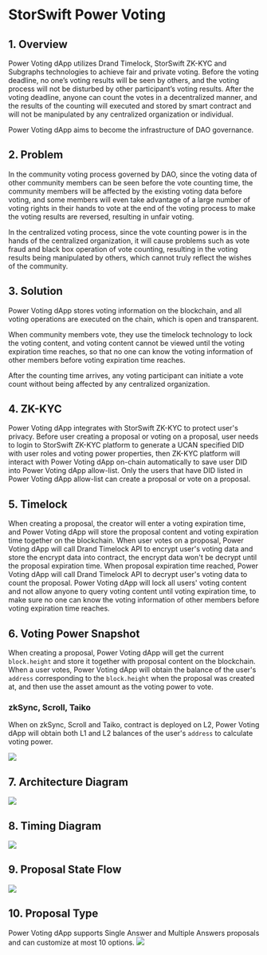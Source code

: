 # StorSwift Power Voting

## 1. Overview

Power Voting dApp utilizes Drand Timelock, StorSwift ZK-KYC and Subgraphs technologies to achieve fair and private voting. Before the voting deadline, no one’s voting results will be seen by others, and the voting process will not be disturbed by other participant’s voting results. After the voting deadline, anyone can count the votes in a decentralized manner, and the results of the counting will executed and stored by smart contract and will not be manipulated by any centralized organization or individual. 

Power Voting dApp aims to become the infrastructure of DAO governance.

## 2. Problem

In the community voting process governed by DAO, since the voting data of other community members can be seen before the vote counting time, the community members will be affected by the existing voting data before voting, and some members will even take advantage of a large number of voting rights in their hands to vote at the end of the voting process to make the voting results are reversed, resulting in unfair voting.

In the centralized voting process, since the vote counting power is in the hands of the centralized organization, it will cause problems such as vote fraud and black box operation of vote counting, resulting in the voting results being manipulated by others, which cannot truly reflect the wishes of the community.

## 3. Solution

Power Voting dApp stores voting information on the blockchain, and all voting operations are executed on the chain, which is open and transparent. 

When community members vote, they use the timelock technology to lock the voting content, and voting content cannot be viewed until the voting expiration time reaches, so that no one can know the voting information of other members before voting expiration time reaches. 

After the counting time arrives, any voting participant can initiate a vote count without being affected by any centralized organization.


## 4. ZK-KYC

Power Voting dApp integrates with StorSwift ZK-KYC to protect user's privacy. Before user creating a proposal or voting on a proposal, user needs to login to StorSwift ZK-KYC platform to generate a UCAN specified DID with user roles and voting power properties, then ZK-KYC platform will interact with Power Voting dApp on-chain automatically to save user DID into Power Voting dApp allow-list. Only the users that have DID listed in Power Voting dApp allow-list can create a proposal or vote on a proposal.

## 5. Timelock

When creating a proposal, the creator will enter a voting expiration time, and Power Voting dApp will store the proposal content and voting expiration time together on the blockchain. When user votes on a proposal, Power Voting dApp will call Drand Timelock API to encrypt user's voting data and store the encrypt data into contract, the encrypt data won't be decrypt until the proposal expiration time. When proposal expiration time reached, Power Voting dApp will call Drand Timelock API to decrypt user's voting data to count the proposal. Power Voting dApp will lock all users' voting content and not allow anyone to query voting content until voting expiration time, to make sure no one can know the voting information of other members before voting expiration time reaches.

## 6. Voting Power Snapshot

When creating a proposal, Power Voting dApp will get the current `block.height` and store it together with proposal content on the blockchain. When a user votes, Power Voting dApp will obtain the balance of the user's `address` corresponding to the `block.height` when the proposal was created at, and then use the asset amount as the voting power to vote.

### zkSync, Scroll, Taiko ###

When on zkSync, Scroll and Taiko, contract is deployed on L2, Power Voting dApp will obtain both L1 and L2 balances of the user's `address` to calculate voting power.

![](./asset/zksync.jpg)


## 7. Architecture Diagram

![](./asset/architecture.jpg)

## 8. Timing Diagram

![](./asset/timing_graph.jpg)

## 9. Proposal State Flow

![](./asset/state_flow.jpg)

## 10. Proposal Type

Power Voting dApp supports Single Answer and Multiple Answers proposals and can customize at most 10 options.
![](./asset/proposal_type.png)
